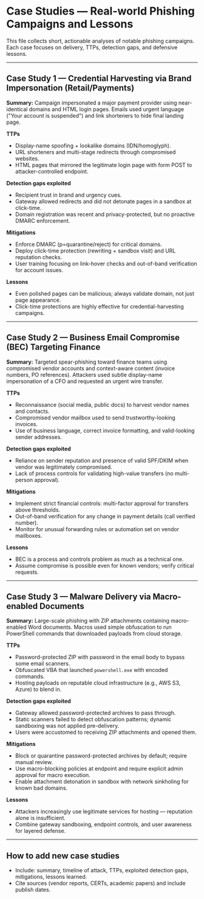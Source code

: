 # Case Studies — Real-world Phishing Campaigns and Lessons

This file collects short, actionable analyses of notable phishing campaigns. Each case focuses on delivery, TTPs, detection gaps, and defensive lessons.

---

## Case Study 1 — Credential Harvesting via Brand Impersonation (Retail/Payments)
**Summary:** Campaign impersonated a major payment provider using near-identical domains and HTML login pages. Emails used urgent language ("Your account is suspended") and link shorteners to hide final landing page.

**TTPs**
- Display-name spoofing + lookalike domains (IDN/homoglyph).
- URL shorteners and multi-stage redirects through compromised websites.
- HTML pages that mirrored the legitimate login page with form POST to attacker-controlled endpoint.

**Detection gaps exploited**
- Recipient trust in brand and urgency cues.
- Gateway allowed redirects and did not detonate pages in a sandbox at click-time.
- Domain registration was recent and privacy-protected, but no proactive DMARC enforcement.

**Mitigations**
- Enforce DMARC (p=quarantine/reject) for critical domains.
- Deploy click-time protection (rewriting + sandbox visit) and URL reputation checks.
- User training focusing on link-hover checks and out-of-band verification for account issues.

**Lessons**
- Even polished pages can be malicious; always validate domain, not just page appearance.
- Click-time protections are highly effective for credential-harvesting campaigns.

---

## Case Study 2 — Business Email Compromise (BEC) Targeting Finance
**Summary:** Targeted spear-phishing toward finance teams using compromised vendor accounts and context-aware content (invoice numbers, PO references). Attackers used subtle display-name impersonation of a CFO and requested an urgent wire transfer.

**TTPs**
- Reconnaissance (social media, public docs) to harvest vendor names and contacts.
- Compromised vendor mailbox used to send trustworthy-looking invoices.
- Use of business language, correct invoice formatting, and valid-looking sender addresses.

**Detection gaps exploited**
- Reliance on sender reputation and presence of valid SPF/DKIM when vendor was legitimately compromised.
- Lack of process controls for validating high-value transfers (no multi-person approval).

**Mitigations**
- Implement strict financial controls: multi-factor approval for transfers above thresholds.
- Out-of-band verification for any change in payment details (call verified number).
- Monitor for unusual forwarding rules or automation set on vendor mailboxes.

**Lessons**
- BEC is a process and controls problem as much as a technical one.
- Assume compromise is possible even for known vendors; verify critical requests.

---

## Case Study 3 — Malware Delivery via Macro-enabled Documents
**Summary:** Large-scale phishing with ZIP attachments containing macro-enabled Word documents. Macros used simple obfuscation to run PowerShell commands that downloaded payloads from cloud storage.

**TTPs**
- Password-protected ZIP with password in the email body to bypass some email scanners.
- Obfuscated VBA that launched `powershell.exe` with encoded commands.
- Hosting payloads on reputable cloud infrastructure (e.g., AWS S3, Azure) to blend in.

**Detection gaps exploited**
- Gateway allowed password-protected archives to pass through.
- Static scanners failed to detect obfuscation patterns; dynamic sandboxing was not applied pre-delivery.
- Users were accustomed to receiving ZIP attachments and opened them.

**Mitigations**
- Block or quarantine password-protected archives by default; require manual review.
- Use macro-blocking policies at endpoint and require explicit admin approval for macro execution.
- Enable attachment detonation in sandbox with network sinkholing for known bad domains.

**Lessons**
- Attackers increasingly use legitimate services for hosting — reputation alone is insufficient.
- Combine gateway sandboxing, endpoint controls, and user awareness for layered defense.

---

## How to add new case studies
- Include: summary, timeline of attack, TTPs, exploited detection gaps, mitigations, lessons learned.
- Cite sources (vendor reports, CERTs, academic papers) and include publish dates.

